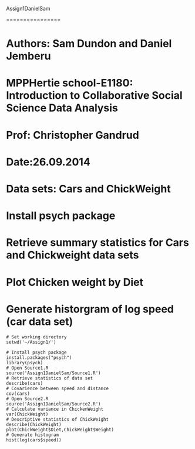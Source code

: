 Assign1DanielSam

================
# Authors: Sam Dundon and Daniel Jemberu
# MPPHertie school-E1180: Introduction to Collaborative Social Science Data Analysis
# Prof: Christopher Gandrud                 
# Date:26.09.2014
# Data sets: Cars and ChickWeight
# Install psych package
# Retrieve summary statistics for Cars and Chickweight data sets
# Plot Chicken weight by Diet 
# Generate historgram of log speed (car data set)

```{S}
# Set working directory
setwd('~/Assign1/')

# Install psych package
install.packages("psych")
library(psych)
# Open Source1.R
source('Assign1DanielSam/Source1.R')
# Retrieve statistics of data set
describe(cars)
# Covarience between speed and distance
cov(cars)
# Open Source2.R
source('Assign1DanielSam/Source2.R')
# Calculate variance in ChickenWeight
var(ChickWeight)
# Descriptive statistics of ChickWeight
describe(ChickWeight)
plot(ChickWeight$Diet,ChickWeight$Weight)
# Generate histogram
hist(log(cars$speed))

```